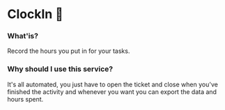 # ClockIn 🎫
### What'is?
Record the hours you put in for your tasks.

### Why should I use this service?
It's all automated, you just have to open the ticket and close when you've finished the activity and whenever you want you can export the data and hours spent.